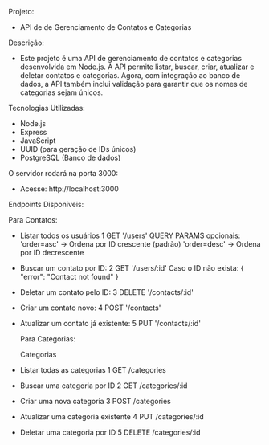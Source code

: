 Projeto: 
- API de de Gerenciamento de Contatos e Categorias

Descrição:
- Este projeto é uma API de gerenciamento de contatos e categorias desenvolvida em Node.js. A API permite listar, buscar, criar, atualizar e deletar contatos e categorias. Agora, com integração ao banco de dados, a API também inclui validação para garantir que os nomes de categorias sejam únicos.

Tecnologias Utilizadas:
- Node.js
- Express
- JavaScript
- UUID (para geração de IDs únicos)
- PostgreSQL (Banco de dados)


O servidor rodará na porta 3000: 
- Acesse: http://localhost:3000

Endpoints Disponíveis:

Para Contatos:

- Listar todos os usuários
  1 GET '/users'
    QUERY PARAMS opcionais:
      'order=asc' → Ordena por ID crescente (padrão)
      'order=desc' → Ordena por ID decrescente
  
- Buscar um contato por ID:
  2 GET '/users/:id'
    Caso o ID não exista:
      { "error": "Contact not found" }

- Deletar um contato pelo ID:
  3 DELETE '/contacts/:id'
  
- Criar um contato novo:
  4 POST '/contacts'
  
- Atualizar um contato já existente:
  5 PUT '/contacts/:id'

  Para Categorias:

  Categorias
- Listar todas as categorias
1 GET /categories

- Buscar uma categoria por ID
2 GET /categories/:id

- Criar uma nova categoria
3 POST /categories

- Atualizar uma categoria existente
4 PUT /categories/:id

- Deletar uma categoria por ID
5 DELETE /categories/:id

